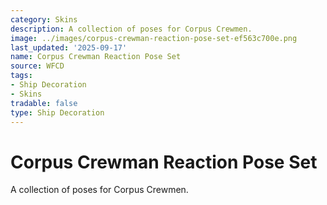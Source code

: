 ```yaml
---
category: Skins
description: A collection of poses for Corpus Crewmen.
image: ../images/corpus-crewman-reaction-pose-set-ef563c700e.png
last_updated: '2025-09-17'
name: Corpus Crewman Reaction Pose Set
source: WFCD
tags:
- Ship Decoration
- Skins
tradable: false
type: Ship Decoration
---
```


# Corpus Crewman Reaction Pose Set

A collection of poses for Corpus Crewmen.

